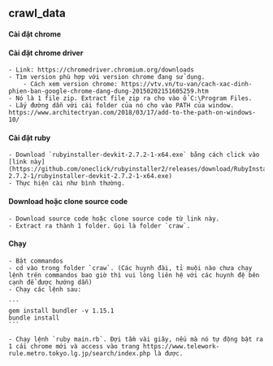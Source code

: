 ## crawl_data
#### Cài đặt chrome
#### Cài đặt chrome driver
    - Link: https://chromedriver.chromium.org/downloads
    - Tìm version phù hợp với version chrome đang sử dụng.
        - Cách xem version chrome: https://vtv.vn/tu-van/cach-xac-dinh-phien-ban-google-chrome-dang-dung-20150202151605259.htm
    - Nó là 1 file zip. Extract file zip ra cho vào ổ C:\Program Files.
    - Lấy đường dẫn với cái folder của nó cho vào PATH của window. https://www.architectryan.com/2018/03/17/add-to-the-path-on-windows-10/

#### Cài đặt ruby
    - Download `rubyinstaller-devkit-2.7.2-1-x64.exe` bằng cách click vào [link này](https://github.com/oneclick/rubyinstaller2/releases/download/RubyInstaller-2.7.2-1/rubyinstaller-devkit-2.7.2-1-x64.exe)
    - Thực hiện cài như bình thường.

#### Download hoặc clone source code
    - Download source code hoặc clone source code từ link này.
    - Extract ra thành 1 folder. Gọi là folder `craw`.

#### Chạy
    - Bật commandos
    - cd vào trong folder `craw`. (Các huynh đài, tỉ muội nào chưa chạy lệnh trên commandos bao giờ thì vui lòng liên hệ với các huynh đệ bên cạnh để được hướng dẫn)
    - Chạy các lệnh sau:

    ```
    gem install bundler -v 1.15.1
    bundle install
    ```

    - Chạy lệnh `ruby main.rb`. Đợi tầm vài giây, nếu mà nó tự động bật ra 1 cái chrome mới và access vào trang https://www.telework-rule.metro.tokyo.lg.jp/search/index.php là được.